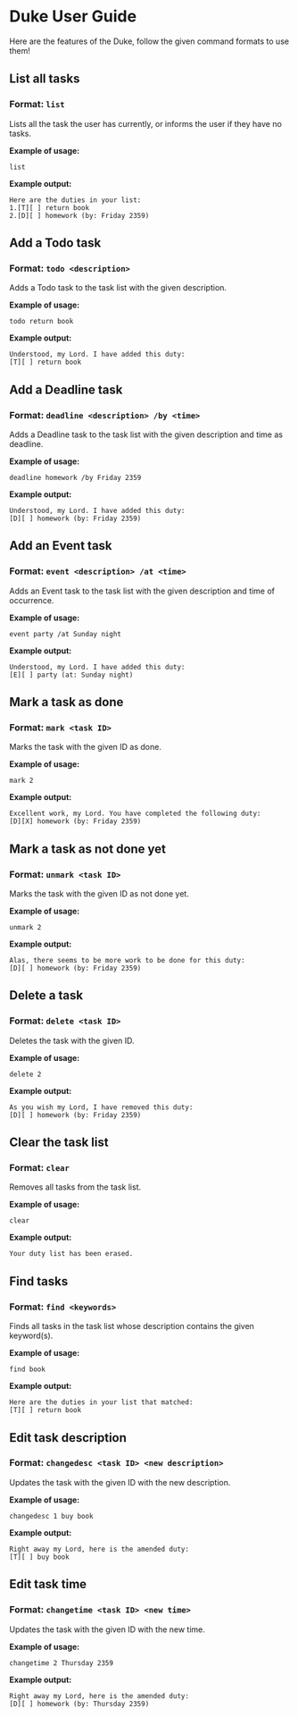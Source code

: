 # Duke User Guide

Here are the features of the Duke, follow the given command formats to use them!

## **List all tasks**

### Format: `list` 

Lists all the task the user has currently, or informs the user if they have no tasks.

**Example of usage:**

`list`

**Example output:**

```
Here are the duties in your list:
1.[T][ ] return book
2.[D][ ] homework (by: Friday 2359)
```

## **Add a Todo task**

### Format: `todo <description>` 

Adds a Todo task to the task list with the given description.

**Example of usage:** 

`todo return book`

**Example output:**

```
Understood, my Lord. I have added this duty:
[T][ ] return book
```

## **Add a Deadline task**

### Format: `deadline <description> /by <time>` 

Adds a Deadline task to the task list with the given description and time as deadline.

**Example of usage:** 

`deadline homework /by Friday 2359`

**Example output:**

```
Understood, my Lord. I have added this duty:
[D][ ] homework (by: Friday 2359)
```

## **Add an Event task**

### Format: `event <description> /at <time>` 

Adds an Event task to the task list with the given description and time of occurrence.

**Example of usage:** 

`event party /at Sunday night`

**Example output:**

```
Understood, my Lord. I have added this duty:
[E][ ] party (at: Sunday night)
```

## **Mark a task as done**

### Format: `mark <task ID>` 

Marks the task with the given ID as done.

**Example of usage:** 

`mark 2`

**Example output:**

```
Excellent work, my Lord. You have completed the following duty:
[D][X] homework (by: Friday 2359)
```

## **Mark a task as not done yet**

### Format: `unmark <task ID>` 

Marks the task with the given ID as not done yet.

**Example of usage:** 

`unmark 2`

**Example output:**

```
Alas, there seems to be more work to be done for this duty:
[D][ ] homework (by: Friday 2359)
```

## **Delete a task**

### Format: `delete <task ID>` 

Deletes the task with the given ID.

**Example of usage:** 

`delete 2`

**Example output:**

```
As you wish my Lord, I have removed this duty:
[D][ ] homework (by: Friday 2359)
```

## **Clear the task list**

### Format: `clear` 

Removes all tasks from the task list.

**Example of usage:** 

`clear`

**Example output:**

```
Your duty list has been erased.
```

## **Find tasks**

### Format: `find <keywords>` 

Finds all tasks in the task list whose description contains the given keyword(s).

**Example of usage:** 

`find book`

**Example output:**

```
Here are the duties in your list that matched:
[T][ ] return book
```

## **Edit task description**

### Format: `changedesc <task ID> <new description>` 

Updates the task with the given ID with the new description.

**Example of usage:** 

`changedesc 1 buy book`

**Example output:**

```
Right away my Lord, here is the amended duty:
[T][ ] buy book
```

## **Edit task time**

### Format: `changetime <task ID> <new time>` 

Updates the task with the given ID with the new time.

**Example of usage:** 

`changetime 2 Thursday 2359`

**Example output:**

```
Right away my Lord, here is the amended duty:
[D][ ] homework (by: Thursday 2359)
```